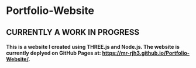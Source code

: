 # Portfolio-Website
## CURRENTLY A WORK IN PROGRESS
#### This is a website I created using THREE.js and Node.js. The website is currently deplyed on GitHub Pages at: https://mr-rjh3.github.io/Portfolio-Website/.
